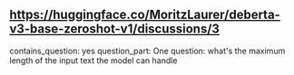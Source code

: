 ## https://huggingface.co/MoritzLaurer/deberta-v3-base-zeroshot-v1/discussions/3

contains_question: yes
question_part: One question: what's the maximum length of the input text the model can handle
